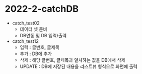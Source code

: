 # 2022-2-catchDB

  * catch_test02
    + 데이터 셋 준비
    + DB연동 및 DB 입력/출력
  * catch_test12
    + 입력 : 글번호, 글제목
    + 추가 : DB에 추가
    + 삭제 : 해당 글번호, 글제목과 일치하는 값을 DB에서 삭제
    + UPDATE : DB에 저장된 내용을 리스트뷰 형식으로 화면에 출력
